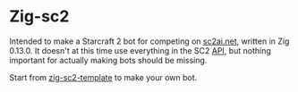 # Zig-sc2

Intended to make a Starcraft 2 bot for competing
on [sc2ai.net](https://sc2ai.net/), written in Zig 0.13.0.
It doesn't at this time use everything in the SC2
[API](https://github.com/Blizzard/s2client-proto),
but nothing important for actually making bots should
be missing.

Start from [zig-sc2-template](https://github.com/spudde123/zig-sc2-template) to make your own bot.
